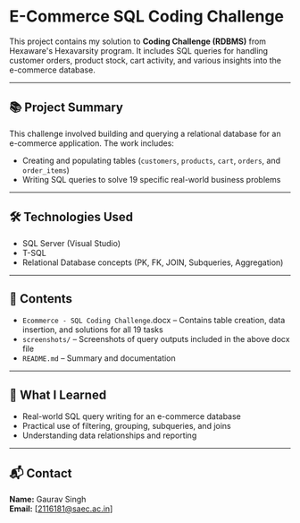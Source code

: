 # E-Commerce SQL Coding Challenge

This project contains my solution to **Coding Challenge (RDBMS)** from Hexaware's Hexavarsity program. It includes SQL queries for handling customer orders, product stock, cart activity, and various insights into the e-commerce database.

---

## 📚 Project Summary

This challenge involved building and querying a relational database for an e-commerce application. The work includes:
- Creating and populating tables (`customers`, `products`, `cart`, `orders`, and `order_items`)
- Writing SQL queries to solve 19 specific real-world business problems

---

## 🛠 Technologies Used

- SQL Server (Visual Studio)
- T-SQL
- Relational Database concepts (PK, FK, JOIN, Subqueries, Aggregation)

---

## 📂 Contents

- `Ecommerce - SQL Coding Challenge`.docx – Contains table creation, data insertion, and solutions for all 19 tasks
- `screenshots/` – Screenshots of query outputs included in the above docx file
- `README.md` – Summary and documentation


---

## 🧠 What I Learned

- Real-world SQL query writing for an e-commerce database
- Practical use of filtering, grouping, subqueries, and joins
- Understanding data relationships and reporting

---

## 📬 Contact

**Name:** Gaurav Singh  
**Email:** [2116181@saec.ac.in]  

